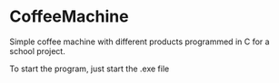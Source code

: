 # CoffeeMachine

Simple coffee machine with different products programmed in C for a school project.

To start the program, just start the .exe file
